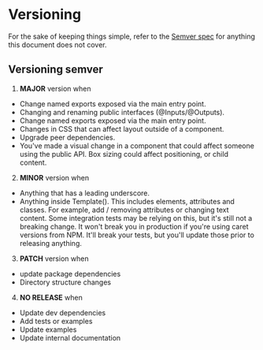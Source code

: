 # Versioning

For the sake of keeping things simple, refer to the [Semver spec](semver-org) for anything this document does not cover.

## Versioning semver

1. **MAJOR** version when
  - Change named exports exposed via the main entry point.
  - Changing and renaming public interfaces (@Inputs/@Outputs).
  - Change named exports exposed via the main entry point.
  - Changes in CSS that can affect layout outside of a component.
  - Upgrade peer dependencies.
  - You've made a visual change in a component that could affect someone using the public API. Box sizing could affect positioning, or child content.

2. **MINOR** version when
  - Anything that has a leading underscore.
  - Anything inside Template(). This includes elements, attributes and classes.
  For example, add / removing attributes or changing text content.
  Some integration tests may be relying on this, but it's still not a breaking change.
  It won't break you in production if you're using caret versions from NPM.
  It'll break your tests, but you'll update those prior to releasing anything.

3. **PATCH** version when
  - update package dependencies
  - Directory structure changes

4. **NO RELEASE** when
  - Update dev dependencies
  - Add tests or examples
  - Update examples
  - Update internal documentation
  

[semver-org]: http://semver.org/